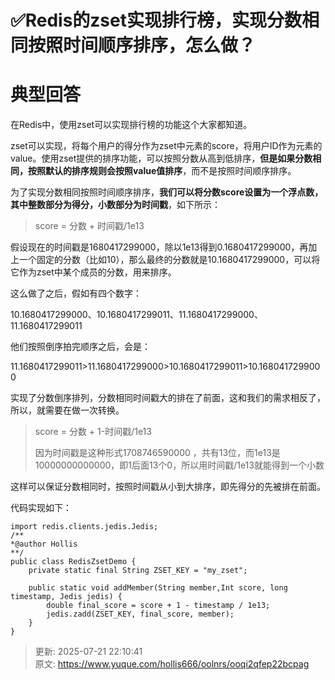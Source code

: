 # ✅Redis的zset实现排行榜，实现分数相同按照时间顺序排序，怎么做？

# 典型回答


在Redis中，使用zset可以实现排行榜的功能这个大家都知道。



zset可以实现，将每个用户的得分作为zset中元素的score，将用户ID作为元素的value。使用zset提供的排序功能，可以按照分数从高到低排序，**但是如果分数相同，按照默认的排序规则会按照value值排序**，而不是按照时间顺序排序。



为了实现分数相同按照时间顺序排序，**我们可以将分数score设置为一个浮点数，其中整数部分为得分，小数部分为时间戳**，如下所示：



> score = 分数 + 时间戳/1e13
>



假设现在的时间戳是1680417299000，除以1e13得到0.1680417299000，再加上一个固定的分数（比如10），那么最终的分数就是10.1680417299000，可以将它作为zset中某个成员的分数，用来排序。



这么做了之后，假如有四个数字：



10.1680417299000、10.1680417299011、11.1680417299000、11.1680417299011



他们按照倒序拍完顺序之后，会是：



11.1680417299011>11.1680417299000>10.1680417299011>10.1680417299000



实现了分数倒序排列，分数相同时间戳大的排在了前面，这和我们的需求相反了，所以，就需要在做一次转换。



> score = 分数 + 1-时间戳/1e13
>
> 因为时间戳是这种形式1708746590000 ，共有13位，而1e13是10000000000000，即1后面13个0，所以用时间戳/1e13就能得到一个小数
>





这样可以保证分数相同时，按照时间戳从小到大排序，即先得分的先被排在前面。



代码实现如下：



```plain
import redis.clients.jedis.Jedis;
/**
*@author Hollis
**/
public class RedisZsetDemo {
    private static final String ZSET_KEY = "my_zset";

    public static void addMember(String member,Int score, long timestamp, Jedis jedis) {
        double final_score = score + 1 - timestamp / 1e13;
        jedis.zadd(ZSET_KEY, final_score, member);
    }
}

```



> 更新: 2025-07-21 22:10:41  
> 原文: <https://www.yuque.com/hollis666/oolnrs/ooqi2qfep22bcpag>